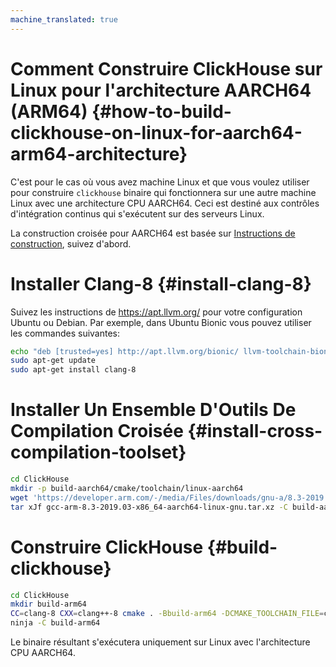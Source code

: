 ```yaml
---
machine_translated: true
---
```


# Comment Construire ClickHouse sur Linux pour l'architecture AARCH64 (ARM64)  {#how-to-build-clickhouse-on-linux-for-aarch64-arm64-architecture}

C'est pour le cas où vous avez machine Linux et que vous voulez utiliser pour construire `clickhouse` binaire qui fonctionnera sur une autre machine Linux avec une architecture CPU AARCH64. Ceci est destiné aux contrôles d'intégration continus qui s'exécutent sur des serveurs Linux.

La construction croisée pour AARCH64 est basée sur [Instructions de construction](build.md), suivez d'abord.

# Installer Clang-8 {#install-clang-8}

Suivez les instructions de https://apt.llvm.org/ pour votre configuration Ubuntu ou Debian.
Par exemple, dans Ubuntu Bionic vous pouvez utiliser les commandes suivantes:

``` bash
echo "deb [trusted=yes] http://apt.llvm.org/bionic/ llvm-toolchain-bionic-8 main" | sudo tee /etc/apt/sources.list.d/llvm.list
sudo apt-get update
sudo apt-get install clang-8
```

# Installer Un Ensemble D'Outils De Compilation Croisée {#install-cross-compilation-toolset}

``` bash
cd ClickHouse
mkdir -p build-aarch64/cmake/toolchain/linux-aarch64
wget 'https://developer.arm.com/-/media/Files/downloads/gnu-a/8.3-2019.03/binrel/gcc-arm-8.3-2019.03-x86_64-aarch64-linux-gnu.tar.xz?revision=2e88a73f-d233-4f96-b1f4-d8b36e9bb0b9&la=en' -O gcc-arm-8.3-2019.03-x86_64-aarch64-linux-gnu.tar.xz
tar xJf gcc-arm-8.3-2019.03-x86_64-aarch64-linux-gnu.tar.xz -C build-aarch64/cmake/toolchain/linux-aarch64 --strip-components=1
```

# Construire ClickHouse {#build-clickhouse}

``` bash
cd ClickHouse
mkdir build-arm64
CC=clang-8 CXX=clang++-8 cmake . -Bbuild-arm64 -DCMAKE_TOOLCHAIN_FILE=cmake/linux/toolchain-aarch64.cmake
ninja -C build-arm64
```

Le binaire résultant s'exécutera uniquement sur Linux avec l'architecture CPU AARCH64.
